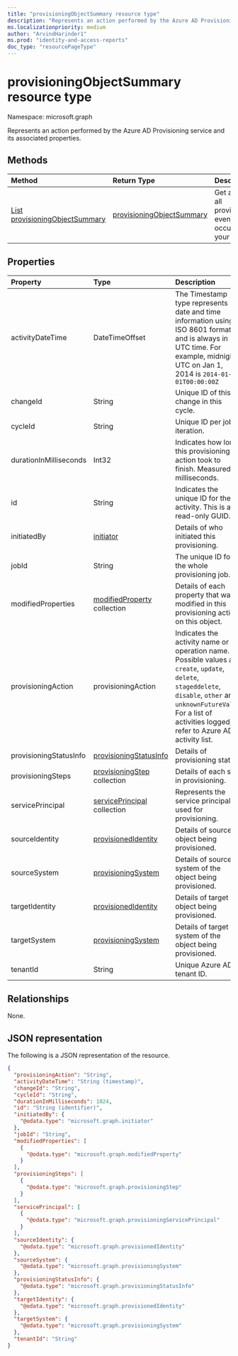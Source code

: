 ```yaml
---
title: "provisioningObjectSummary resource type"
description: "Represents an action performed by the Azure AD Provisioning service and its associated properties."
ms.localizationpriority: medium
author: "ArvindHarinder1"
ms.prod: "identity-and-access-reports"
doc_type: "resourcePageType"
---
```


# provisioningObjectSummary resource type

Namespace: microsoft.graph


Represents an action performed by the Azure AD Provisioning service and its associated properties. 

## Methods

| Method  | Return Type | Description |
|:-------------|:------------|:------------|
| [List provisioningObjectSummary](../api/provisioningobjectsummary-list.md) | [provisioningObjectSummary](provisioningobjectsummary.md) | Get a list of all provisioning events that occurred in your tenant. |


## Properties

| Property     | Type        | Description |
|:-------------|:------------|:------------|
|activityDateTime|DateTimeOffset|The Timestamp type represents date and time information using ISO 8601 format and is always in UTC time. For example, midnight UTC on Jan 1, 2014 is `2014-01-01T00:00:00Z`|
|changeId|String|Unique ID of this change in this cycle.|
|cycleId|String|Unique ID per job iteration.|
|durationInMilliseconds|Int32|Indicates how long this provisioning action took to finish. Measured in milliseconds.|
|id|String| Indicates the unique ID for the activity. This is a read-only GUID.|
|initiatedBy|[initiator](initiator.md)|Details of who initiated this provisioning.|
|jobId|String|The unique ID for the whole provisioning job.|
|modifiedProperties|[modifiedProperty](modifiedproperty.md) collection|Details of each property that was modified in this provisioning action on this object.|
|provisioningAction|provisioningAction|Indicates the activity name or the operation name. Possible values are: `create`, `update`, `delete`, `stageddelete`, `disable`, `other` and `unknownFutureValue`. For a list of activities logged, refer to Azure AD activity list.|
|provisioningStatusInfo|[provisioningStatusInfo](provisioningstatusinfo.md)|Details of provisioning status.|
|provisioningSteps|[provisioningStep](provisioningstep.md) collection|Details of each step in provisioning.|
|servicePrincipal|[servicePrincipal](provisioningserviceprincipal.md) collection|Represents the service principal used for provisioning.|
|sourceIdentity|[provisionedIdentity](provisionedidentity.md)|Details of source object being provisioned.|
|sourceSystem|[provisioningSystem](provisioningsystem.md)|Details of source system of the object being provisioned.|
|targetIdentity|[provisionedIdentity](provisionedidentity.md)|Details of target object being provisioned.|
|targetSystem|[provisioningSystem](provisioningsystem.md)|Details of target system of the object being provisioned.|
|tenantId|String|Unique Azure AD tenant ID.|

## Relationships

None.

## JSON representation

The following is a JSON representation of the resource.

<!-- {
  "blockType": "resource",
  "optionalProperties": [

  ],
  "@odata.type": "microsoft.graph.provisioningObjectSummary",
  "keyProperty": "id"
}-->

```json
{
  "provisioningAction": "String",
  "activityDateTime": "String (timestamp)",
  "changeId": "String",
  "cycleId": "String",
  "durationInMilliseconds": 1024,
  "id": "String (identifier)",
  "initiatedBy": {
    "@odata.type": "microsoft.graph.initiator"
  },
  "jobId": "String",
  "modifiedProperties": [
    {
      "@odata.type": "microsoft.graph.modifiedProperty"
    }
  ],
  "provisioningSteps": [
    {
      "@odata.type": "microsoft.graph.provisioningStep"
    }
  ],
  "servicePrincipal": [
    {
      "@odata.type": "microsoft.graph.provisioningServicePrincipal"
    }
  ],
  "sourceIdentity": {
    "@odata.type": "microsoft.graph.provisionedIdentity"
  },
  "sourceSystem": {
    "@odata.type": "microsoft.graph.provisioningSystem"
  },
  "provisioningStatusInfo": {
    "@odata.type": "microsoft.graph.provisioningStatusInfo"
  },
  "targetIdentity": {
    "@odata.type": "microsoft.graph.provisionedIdentity"
  },
  "targetSystem": {
    "@odata.type": "microsoft.graph.provisioningSystem"
  },
  "tenantId": "String"
}
```

<!-- uuid: 16cd6b66-4b1a-43a1-adaf-3a886856ed98
2019-02-04 14:57:30 UTC -->
<!-- {
  "type": "#page.annotation",
  "description": "provisioningObjectSummary resource",
  "keywords": "",
  "section": "documentation",
  "tocPath": ""
}-->


